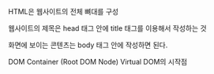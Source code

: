 HTML은 웹사이트의 전체 뼈대를 구성

웹사이트의 제목은 head 태그 안에 title 태그를 이용해서 작성하는 것

화면에 보이는 콘텐츠는 body 태그 안에 작성하면 된다.

DOM Container (Root DOM Node) Virtual DOM의 시작점